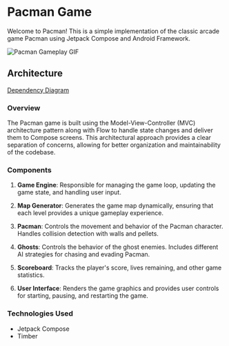# Pacman Game

Welcome to Pacman! This is a simple implementation of the classic arcade game Pacman using Jetpack Compose and Android Framework.

![Pacman Gameplay GIF](https://imgur.com/a/UmU8dYG)

## Architecture

[Dependency Diagram](https://github.com/coditive/Pacman/blob/a4ebd6cfb0add5398a55cf57e921c0089ef07c5f/upload/dependecy-diag.png)

### Overview

The Pacman game is built using the Model-View-Controller (MVC) architecture pattern along with Flow to handle state changes and deliver them to Compose screens.
This architectural approach provides a clear separation of concerns, allowing for better organization and maintainability of the codebase. 


### Components

1. **Game Engine**: Responsible for managing the game loop, updating the game state, and handling user input.

2. **Map Generator**: Generates the game map dynamically, ensuring that each level provides a unique gameplay experience.

3. **Pacman**: Controls the movement and behavior of the Pacman character. Handles collision detection with walls and pellets.

4. **Ghosts**: Controls the behavior of the ghost enemies. Includes different AI strategies for chasing and evading Pacman.

5. **Scoreboard**: Tracks the player's score, lives remaining, and other game statistics.

6. **User Interface**: Renders the game graphics and provides user controls for starting, pausing, and restarting the game.

### Technologies Used

- Jetpack Compose
- Timber



